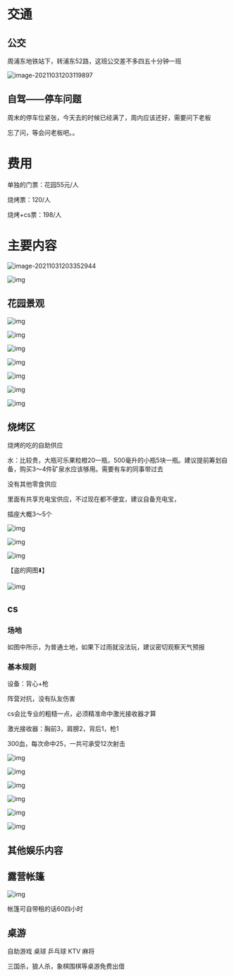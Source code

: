 # 交通

## 公交

周浦东地铁站下，转浦东52路，这班公交差不多四五十分钟一班

![image-20211031203119897](%E5%9B%A2%E5%BB%BA%E8%80%83%E5%AF%9F.assets/image-20211031203119897.png)



## 自驾——停车问题

周末的停车位紧张，今天去的时候已经满了，周内应该还好，需要问下老板

忘了问，等会问老板吧。。



# 费用

单独的门票：花园55元/人

烧烤票：120/人

烧烤+cs票：198/人

# 主要内容

![image-20211031203352944](%E5%9B%A2%E5%BB%BA%E8%80%83%E5%AF%9F.assets/image-20211031203352944.png)

![img](团建考察.assets/IMG_4349.jpeg)



## 花园景观

![img](团建考察.assets/IMG_4331.jpeg)

![img](团建考察.assets/IMG_4332.jpeg)

![img](团建考察.assets/IMG_4333.jpeg)

![img](团建考察.assets/IMG_4334.jpeg)

![img](团建考察.assets/IMG_4335.jpeg)

![img](团建考察.assets/IMG_4336.jpeg)

![img](团建考察.assets/IMG_4337.jpeg)







## 烧烤区

烧烤的吃的自助供应

水：比较贵，大瓶可乐果粒橙20一瓶，500毫升的小瓶5块一瓶。建议提前筹划自备，购买3～4件矿泉水应该够用。需要有车的同事带过去

没有其他零食供应



里面有共享充电宝供应，不过现在都不便宜，建议自备充电宝，



插座大概3～5个



![img](团建考察.assets/IMG_4338.jpeg)

![img](团建考察.assets/IMG_4343.jpeg)

![img](团建考察.assets/IMG_4344.jpeg)



【盗的网图⬇️】

![img](团建考察.assets/IMG_4350.jpeg)

## cs

### 场地

如图中所示，为普通土地，如果下过雨就没法玩，建议密切观察天气预报



### 基本规则

设备：背心+枪

阵营对抗，没有队友伤害

cs会比专业的粗糙一点，必须精准命中激光接收器才算

激光接收器：胸前3，肩膀2，背后1，枪1

300血，每次命中25，一共可承受12次射击



![img](团建考察.assets/IMG_4339.jpeg)

![img](团建考察.assets/IMG_4340.jpeg)

![img](团建考察.assets/IMG_4341.jpeg)

![img](团建考察.assets/IMG_4342.jpeg)

![img](团建考察.assets/IMG_4346.jpeg)

![img](团建考察.assets/IMG_4347.jpeg)







## 其他娱乐内容

## 露营帐篷

![img](团建考察.assets/IMG_4345.jpeg)



帐篷可自带租的话60四小时

## 桌游

自助游戏 桌球 乒乓球 KTV 麻将

三国杀，狼人杀，象棋围棋等桌游免费出借



